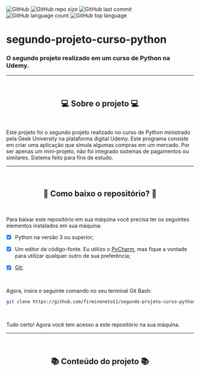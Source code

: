![GitHub](https://img.shields.io/github/license/firminoneto11/segundo-projeto-curso-python)
![GitHub repo size](https://img.shields.io/github/repo-size/firminoneto11/segundo-projeto-curso-python)
![GitHub last commit](https://img.shields.io/github/last-commit/firminoneto11/segundo-projeto-curso-python)
![GitHub language count](https://img.shields.io/github/languages/count/firminoneto11/segundo-projeto-curso-python)
![GitHub top language](https://img.shields.io/github/languages/top/firminoneto11/segundo-projeto-curso-python)
<h1>segundo-projeto-curso-python</h1>
<h3>O segundo projeto realizado em um curso de Python na Udemy.</h3>
<hr/>
<br/>
<div align='center'><h2>💻 Sobre o projeto 💻</h2></div>
<br/>
<p>Este projeto foi o segundo projeto realizado no curso de Python ministrado pela Geek University na plataforma digital Udemy. Este programa consiste em criar uma aplicação que simula algumas compras em um mercado. Por ser apenas um mini-projeto, não foi integrado sistemas de pagamentos ou similares. Sistema feito para fins de estudo.</p>
<hr/>
<br/>
<div align='center'><h2>🤔 Como baixo o repositório? 🤔</h2></div>
<br/>
<p>Para baixar este repositório em sua máquina você precisa ter os seguintes elementos instalados em sua máquina:</p>

- [x] Python na versão 3 ou superior;

- [x] Um editor de código-fonte. Eu utilizo o <a href='https://www.jetbrains.com/pycharm/'>PyCharm</a>, mas fique a vontade para utilizar qualquer outro de sua preferência;
- [x] <a href='https://git-scm.com/download/win'>Git</a>;
<br/>
<p>Agora, insira o seguinte comando no seu terminal Git Bash:</p>

```bash
git clone https://github.com/firminoneto11/segundo-projeto-curso-python.git
```
<br/>
<p>Tudo certo! Agora você tem acesso a este repositório na sua máquina.</p>
<hr/>
<br/>
<div align='center'><h2>📚 Conteúdo do projeto 📚</h2></div>
<br/>
<p></p>
